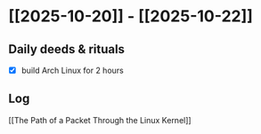 # [[2025-10-20]] -  [[2025-10-22]]

## Daily deeds & rituals


- [x] build Arch Linux for 2 hours

## Log
[[The Path of a Packet Through the Linux Kernel]]

